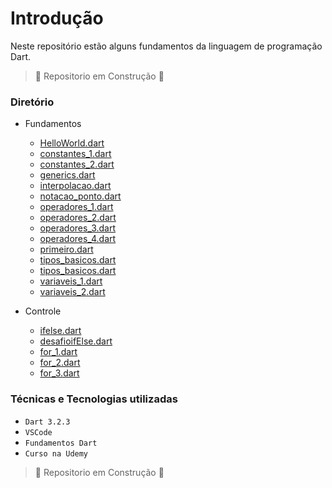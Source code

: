 # Introdução

Neste repositório estão alguns fundamentos da linguagem de programação Dart. 

> :construction: Repositorio em Construção :construction:


### Diretório

- Fundamentos<br>
  - [HelloWorld.dart](https://github.com/ArthurRCastilho/Fundamentos_Dart/blob/main/Fundamentos/HelloWorld.dart)
  - [constantes_1.dart](https://github.com/ArthurRCastilho/Fundamentos_Dart/blob/main/Fundamentos/constantes_1.dart)
  - [constantes_2.dart](https://github.com/ArthurRCastilho/Fundamentos_Dart/blob/main/Fundamentos/constantes_2.dart)
  - [generics.dart](https://github.com/ArthurRCastilho/Fundamentos_Dart/blob/main/Fundamentos/generics.dart)
  - [interpolacao.dart](https://github.com/ArthurRCastilho/Fundamentos_Dart/blob/main/Fundamentos/interpolacao.dart)
  - [notacao_ponto.dart](https://github.com/ArthurRCastilho/Fundamentos_Dart/blob/main/Fundamentos/notacao_ponto.dart)
  - [operadores_1.dart](https://github.com/ArthurRCastilho/Fundamentos_Dart/blob/main/Fundamentos/operadores_1.dart)
  - [operadores_2.dart](https://github.com/ArthurRCastilho/Fundamentos_Dart/blob/main/Fundamentos/operadores_2.dart)
  - [operadores_3.dart](https://github.com/ArthurRCastilho/Fundamentos_Dart/blob/main/Fundamentos/operadores_3.dart)
  - [operadores_4.dart](https://github.com/ArthurRCastilho/Fundamentos_Dart/blob/main/Fundamentos/operadores_4.dart)
  - [primeiro.dart](https://github.com/ArthurRCastilho/Fundamentos_Dart/blob/main/Fundamentos/primeiro.dart)
  - [tipos_basicos.dart](https://github.com/ArthurRCastilho/Fundamentos_Dart/blob/main/Fundamentos/tipos_basicos_1.dart)
  - [tipos_basicos.dart](https://github.com/ArthurRCastilho/Fundamentos_Dart/blob/main/Fundamentos/tipos_basicos_2.dart)
  - [variaveis_1.dart](https://github.com/ArthurRCastilho/Fundamentos_Dart/blob/main/Fundamentos/variaveis_1.dart)
  - [variaveis_2.dart](https://github.com/ArthurRCastilho/Fundamentos_Dart/blob/main/Fundamentos/variaveis_1.dart)

- Controle
  - [ifelse.dart](https://github.com/ArthurRCastilho/Fundamentos_Dart/blob/main/Controle/ifelse.dart)
  - [desafioifElse.dart](https://github.com/ArthurRCastilho/Fundamentos_Dart/blob/main/Controle/desafioifElse.dart)
  - [for_1.dart](https://github.com/ArthurRCastilho/Fundamentos_Dart/blob/main/Controle/for_1.dart)
  - [for_2.dart](https://github.com/ArthurRCastilho/Fundamentos_Dart/blob/main/Controle/for_2.dart)
  - [for_3.dart](https://github.com/ArthurRCastilho/Fundamentos_Dart/blob/main/Controle/for_3.dart)


### Técnicas e Tecnologias utilizadas

- ``Dart 3.2.3``
- ``VSCode``
- ``Fundamentos Dart``
- ``Curso na Udemy``

> :construction: Repositorio em Construção :construction:

